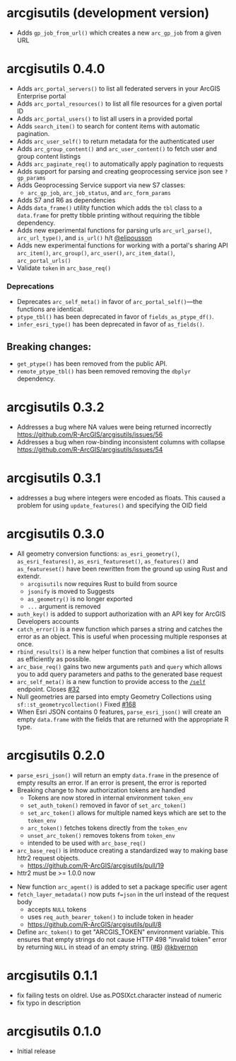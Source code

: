# arcgisutils (development version)

- Adds `gp_job_from_url()` which creates a new `arc_gp_job` from a given URL

# arcgisutils 0.4.0

- Adds `arc_portal_servers()` to list all federated servers in your ArcGIS Enterprise portal
- Adds `arc_portal_resources()` to list all file resources for a given portal ID
- Adds `arc_portal_users()` to list all users in a provided portal
- Adds `search_item()` to search for content items with automatic pagination.
- Adds `arc_user_self()` to return metadata for the authenticated user
- Adds `arc_group_content()` and `arc_user_content()` to fetch user and group content listings
- Adds `arc_paginate_req()` to automatically apply pagination to requests
- Adds support for parsing and creating geoprocessing service json see `?gp_params`
- Adds Geoprocessing Service support via new S7 classes:
  - `arc_gp_job`, `arc_job_status`, and `arc_form_params` 
- Adds S7 and R6 as dependencies
- Adds `data_frame()` utility function which adds the `tbl` class to a `data.frame` for pretty tibble printing without requiring the tibble dependency.
- Adds new experimental functions for parsing urls `arc_url_parse()`, `arc_url_type()`, and `is_url()` h/t [@elipousson](https://github.com/elipousson)
- Adds new experimental functions for working with a portal's sharing API `arc_item()`, `arc_group()`, `arc_user()`, `arc_item_data()`, `arc_portal_urls()`
- Validate `token` in `arc_base_req()`

### Deprecations 

- Deprecates `arc_self_meta()` in favor of `arc_portal_self()`—the functions are identical.
- `ptype_tbl()` has been deprecated in favor of `fields_as_ptype_df()`.
- `infer_esri_type()` has been deprecated in favor of `as_fields()`.


## Breaking changes: 

- `get_ptype()` has been removed from the public API.
- `remote_ptype_tbl()` has been removed removing the `dbplyr` dependency.

# arcgisutils 0.3.2

- Addresses a bug where NA values were being returned incorrectly <https://github.com/R-ArcGIS/arcgisutils/issues/56>
- Addresses a bug when row-binding inconsistent columns with collapse <https://github.com/R-ArcGIS/arcgisutils/issues/54>

# arcgisutils 0.3.1

- addresses a bug where integers were encoded as floats. This caused a problem for using `update_features()` and specifying the OID field

# arcgisutils 0.3.0

- All geometry conversion functions: `as_esri_geometry()`, `as_esri_features()`, `as_esri_featureset()`, `as_features()` and `as_featureset()` have been rewritten from the ground up using Rust and extendr. 
  - `arcgisutils` now requires Rust to build from source
  - `jsonify` is moved to Suggests
  - `as_geometry()` is no longer exported
  - `...` argument is removed
- `auth_key()` is added to support authorization with an API key for ArcGIS Developers accounts
- `catch_error()` is a new function which parses a string and catches the error as an object. This is useful when processing multiple responses at once. 
- `rbind_results()` is a new helper function that combines a list of results as efficiently as possible.
- `arc_base_req()` gains two new arguments `path` and `query` which allows you to add query parameters and paths to the generated base request
- `arc_self_meta()` is a new function to provide access to the [`/self`](https://developers.arcgis.com/rest/users-groups-and-items/portal-self.htm) endpoint. Closes [#32](https://github.com/R-ArcGIS/arcgisutils/issues/32)
- Null geometries are parsed into empty Geometry Collections using `sf::st_geometrycollection()` Fixed [#168](https://github.com/R-ArcGIS/arcgislayers/issues/168)
- When Esri JSON contains 0 features, `parse_esri_json()` will create an empty `data.frame` with the fields that are returned with the appropriate R type.


# arcgisutils 0.2.0

- `parse_esri_json()` will return an empty `data.frame` in the presence of empty results an error. If an error is present, the error is reported
- Breaking change to how authorization tokens are handled
  - Tokens are now stored in internal environment `token_env`
  - `set_auth_token()` removed in favor of `set_arc_token()` 
  - `set_arc_token()` allows for multiple named keys which are set to the `token_env`
  - `arc_token()` fetches tokens directly from the `token_env` 
  - `unset_arc_token()` removes tokens from `token_env`
  - intended to be used with `arc_base_req()` 
- `arc_base_req()` is introduce creating a standardized way to making base httr2 request objects. 
  - <https://github.com/R-ArcGIS/arcgisutils/pull/19>
- httr2 must be >= 1.0.0 now
* New function `arc_agent()` is added to set a package specific user agent 
* `fetch_layer_metadata()` now puts `f=json` in the url instead of the request body
  - accepts `NULL` tokens 
  - uses `req_auth_bearer_token()` to include token in header
  - <https://github.com/R-ArcGIS/arcgisutils/pull/8>
* Define `arc_token()` to get "ARCGIS_TOKEN" environment variable. This ensures that empty strings do not cause HTTP 498 "invalid token" error by returning `NULL` in stead of an empty string. ([#6](https://github.com/R-ArcGIS/arcgisutils/pull/6)) [@kbvernon](https://github.com/kbvernon)

# arcgisutils 0.1.1

* fix failing tests on oldrel. Use as.POSIXct.character instead of numeric
* fix typo in description 

# arcgisutils 0.1.0

* Initial release
